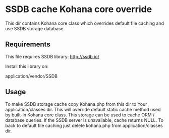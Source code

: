 # SSDB cache Kohana core override

This dir contains Kohana core class which overrides default file caching and
use SSDB storage database.

## Requirements

This file requires SSDB library:
http://ssdb.io/

Install this library on:

application/vendor/SSDB

## Usage

To make SSDB storage cache copy Kohana.php from this dir to Your
application/classes dir. This will override default static cache method used
by built-in Kohana core class. This storage can be used to cache ORM / database
queries. If the SSDB server is unavailable, cache returns NULL. To back to
default file caching just delete kohana.php from application/classes dir.
